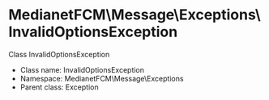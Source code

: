 MedianetFCM\Message\Exceptions\InvalidOptionsException
===============

Class InvalidOptionsException




* Class name: InvalidOptionsException
* Namespace: MedianetFCM\Message\Exceptions
* Parent class: Exception









